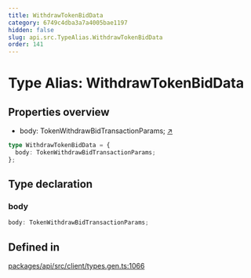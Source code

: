 ```yaml
---
title: WithdrawTokenBidData
category: 6749c4dba3a7a4005bae1197
hidden: false
slug: api.src.TypeAlias.WithdrawTokenBidData
order: 141
---
```


# Type Alias: WithdrawTokenBidData

## Properties overview

- body:  TokenWithdrawBidTransactionParams; [↗](#body)

```ts
type WithdrawTokenBidData = {
  body: TokenWithdrawBidTransactionParams;
};
```

## Type declaration

### body

```ts
body: TokenWithdrawBidTransactionParams;
```

## Defined in

[packages/api/src/client/types.gen.ts:1066](https://github.com/zkcloudworker/minatokens-lib/blob/main/packages/api/src/client/types.gen.ts#L1066)
